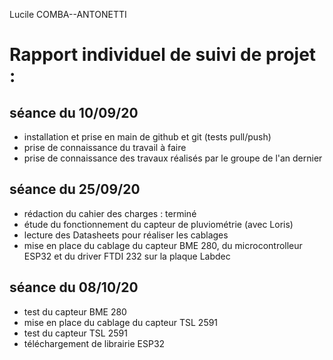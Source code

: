 Lucile COMBA--ANTONETTI 

Rapport individuel de suivi de projet :
==
séance du 10/09/20  
- 
- installation et prise en main de github et git (tests pull/push)  
- prise de connaissance du travail à faire  
- prise de connaissance des travaux réalisés par le groupe de l'an dernier 

séance du 25/09/20  
- 
- rédaction du cahier des charges : terminé
- étude du fonctionnement du capteur de pluviométrie (avec Loris)
- lecture des Datasheets pour réaliser les cablages
- mise en place du cablage du capteur BME 280, du microcontrolleur ESP32 et du driver FTDI 232 sur la plaque Labdec  

séance du 08/10/20  
- 
- test du capteur BME 280
- mise en place du cablage du capteur TSL 2591
- test du capteur TSL 2591
- téléchargement de librairie ESP32

